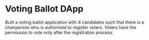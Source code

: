 # Voting Ballot DApp

Built a voting ballot application with 4 candidates such that there is a chairperson who is authorised to register voters. Voters have the permission to vote only after the registration process.
